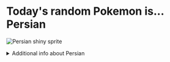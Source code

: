 # Today's random Pokemon is... Persian

![Persian shiny sprite](https://raw.githubusercontent.com/PokeAPI/sprites/master/sprites/pokemon/shiny/53.png)

<details>
<summary>Additional info about Persian</summary>

| srpite type | image |
|------|------|
| back_default | ![Persian back_default sprite](https://raw.githubusercontent.com/PokeAPI/sprites/master/sprites/pokemon/back/53.png) |
| back_shiny | ![Persian back_shiny sprite](https://raw.githubusercontent.com/PokeAPI/sprites/master/sprites/pokemon/back/shiny/53.png) |
| front_default | ![Persian front_default sprite](https://raw.githubusercontent.com/PokeAPI/sprites/master/sprites/pokemon/53.png) | </details>